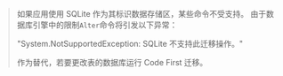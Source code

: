 > 如果应用使用 SQLite 作为其标识数据存储区，某些命令不受支持。 由于数据库引擎中的限制`Alter`命令将引发以下异常：
>
> "System.NotSupportedException: SQLite 不支持此迁移操作。" 
>
> 作为替代，若要更改表的数据库运行 Code First 迁移。
